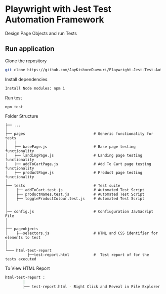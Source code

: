 # Playwright with Jest Test Automation Framework

Design Page Objects and run Tests

## Run application

Clone the repository

```bash
git clone https://github.com/JayKishoreDuvvuri/Playwright-Jest-Test-Automation-Framework
```

Install dependencies

```bash
Install Node modules: npm i
```

Run test

```bash
npm test
```

Folder Structure

    ├── ...
    │
    ├── pages                               # Generic functionality for tests
    │   |
    │   ├── basePage.js                     # Base page testing functionality
    │   ├── landingPage.js                  # Landing page testing functionality
    │   ├── addToCartPage.js                # Add To Cart page testing functionality
    │   ├── productPage.js                  # Product page testing functionality
    │
    ├── tests                               # Test suite
    │    ├── addToCart.test.js              # Automated Test Script     
    │    ├── productNames.test.js           # Automated Test Script
    │    ├── toggleProductColour.test.js    # Automated Test Script
    │
    │
    │── config.js                           # Confiuguration JavSacript File
    │
    │
    ├── pageobjects                       
    │    ├──selectors.js                    # HTML and CSS identifier for elements to test
    │               
    │
    └─── html-test-report   
              ├──test-report.html           #  Test report of for the tests executed


To View HTML Report

```bash
html-test-report :
        |
        ├── test-report.html - Right Click and Reveal in File Explorer (OR) Finder     
```

